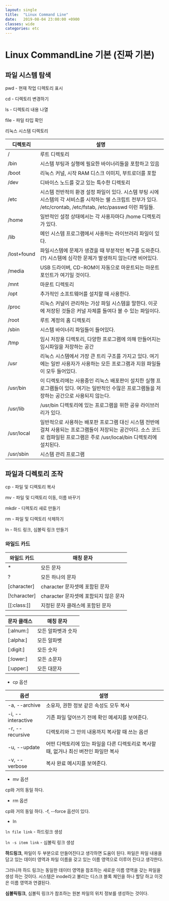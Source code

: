 ```yaml
---
layout: single
title:  "Linux Command Line"
date:   2019-08-04 23:00:00 +0900
classes: wide
categories: etc
---
```


# Linux CommandLine 기본 (진짜 기본)

## 파일 시스템 탐색

pwd - 현재 작업 디렉토리 표시

cd - 디렉토리 변경하기

ls - 디렉토리 내용 나열

file - 파일 타입 확인

리눅스 시스템 디렉토리

디렉토리 | 설명
------------ | -------------
/ | 루트 디렉토리
/bin | 시스템 부팅과 실행에 필요한 바이너리들을 포함하고 있음
/boot | 리눅스 커널, 시작 RAM  디스크 이미지, 부트로더를 포함
/dev | 디바이스 노드를 갖고 있는 특수한 디렉토리
/etc | 시스템 전반적의 환경 설정 파일이 있다. 시스템 부팅 시에 시스템의 각 서비스를 시작하는 쉘 스크립트 전부가 있다. /etc/crontab, /etc/fstab, /etc/passwd 이런 파일들.
/home | 일반적인 설정 상태에서는 각 사용자마다 /home 디렉토리가 있다.
/lib | 메인 시스템 프로그램에서 사용하는 라이브러리 파일이 있다.
/lost+found | 파일시스템에 문제가 생겼을 때 부분적인 복구를 도와준다. (?) 시스템에 심각한 문제가 발생하지 않는다면 비어있다.
/media | USB 드라이버, CD-ROM이 자동으로 마운트되는 마운트포인트가 여기일 것이다.
/mnt | 마운트 디렉토리
/opt | 추가적인 소프트웨어를 설치할 때 사용한다.
/proc | 리눅스 커널이 관리하는 가상 파일 시스템을 말한다. 이곳에 저장된 것들은 커널 자체를 들여다 볼 수 있는 파일이다.
/root | 루트 계정의 홈 디렉토리
/sbin | 시스템 바이너리 파일들이 들어있다.
/tmp | 임시 저장용 디렉토리, 다양한 프로그램에 의해 만들어지는 임시파일을 저장하는 공간
/usr | 리눅스 시스템에서 가장 큰 트리 구조를 가지고 있다. 여기에는 일반 사용자가 사용하는 모든 프로그램과 지원 파일들이 모두 들어있다.
/usr/bin | 이 디렉토리에는 사용중인 리눅스 배포판이 설치한 실행 프로그램들이 있다. 여기는 일반적인 수많은 프로그램들을 저장하는 공간으로 사용되지 않는다.
/usr/lib | /usr/bin 디렉토리에 있는 프로그램을 위한 공유 라이브러리가 있다.
/usr/local | 일반적으로 사용하는 배포판 프로그램 대신 시스템 전반에 걸쳐 사용되는 프로그램들이 저장되는 공간이다. 소스 코드로 컴파일된 프로그램은 주로 /usr/local/bin 디렉토리에 설치된다.
/usr/sbin | 시스템 관리 프로그램

## 파일과 디렉토리 조작

cp - 파일 및 디렉토리 복사

mv - 파일 및 디렉토리 이동, 이름 바꾸기

mkdir - 디렉토리 새로 만들기

rm - 파일 및 디렉토리 삭제하기

ln - 하드 링크, 심볼릭 링크 만들기

### 와일드 카드

와일드 카드 | 매칭 문자
----------- | -----------
* | 모든 문자
? | 모든 하나의 문자
[character] | character 문자셋에 포함된 문자
[!character] | character 문자셋에 포함되지 않은 문자
[[:class:]] | 지정된 문자 클래스에 포함된 문자

문자 클래스 | 매칭 문자
-- | --
[:alnum:] | 모든 알파벳과 숫자
[:alpha:] | 모든 알파벳
[:digit:] | 모든 숫자
[:lower:] | 모든 소문자
[:upper:] | 모든 대문자

* cp 옵션

옵션 | 설명
-- | --
-a, --archive | 소유자, 권한 정보 같은 속성도 모두 복사
-i, --interactive | 기존 파일 덮어쓰기 전에 확인 메세지를 보여준다.
-r, --recursive | 디렉토리와 그 안의 내용까지 복사할 때 쓰는 옵션
-u, --update | 어떤 디렉토리에 있는 파일을 다른 디렉토리로 복사할 때, 없거나 최신 버전인 파일만 복사
-v, --verbose | 복사 완료 메시지를 보여준다.

* mv 옵션

cp와 거의 동일 하다.

 * rm 옵션

cp와 거의 동일 하다. -f, --force 옵션이 있다.

* ln

`ln file link` - 하드링크 생성

`ln -s item link` - 심볼릭 링크 생성

**하드링크**, 파일이 두 부분으로 만들어진다고 생각하면 도움이 된다. 파일은 파일 내용을 담고 있는 데이터 영역과 파일 이름을 갖고 있는 이름 영역으로 이루어 진다고 생각한다.

그러니까 하드 링크는 동일한 데이터 영역을 참조하는 새로운 이름 영역을 갖는 파일을 생성 하는 것이다. 
시스템은 inode라고 불리는 디스크 블록 체인을 하나 할당 하고 이것은 이름 영역과 연결된다. 

**심볼릭링크**, 심볼릭 링크가 참조하는 원본 파일의 위치 정보를 생성하는 것이다. 